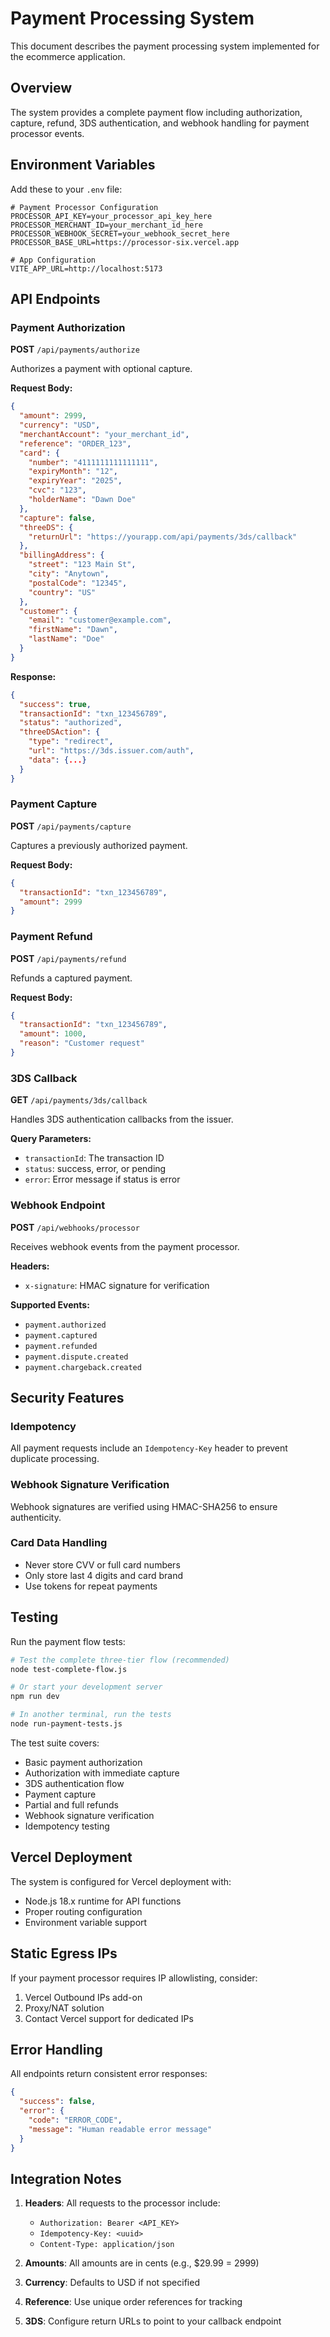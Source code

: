 # Payment Processing System

This document describes the payment processing system implemented for the ecommerce application.

## Overview

The system provides a complete payment flow including authorization, capture, refund, 3DS authentication, and webhook handling for payment processor events.

## Environment Variables

Add these to your `.env` file:

```env
# Payment Processor Configuration
PROCESSOR_API_KEY=your_processor_api_key_here
PROCESSOR_MERCHANT_ID=your_merchant_id_here
PROCESSOR_WEBHOOK_SECRET=your_webhook_secret_here
PROCESSOR_BASE_URL=https://processor-six.vercel.app

# App Configuration
VITE_APP_URL=http://localhost:5173
```

## API Endpoints

### Payment Authorization
**POST** `/api/payments/authorize`

Authorizes a payment with optional capture.

**Request Body:**
```json
{
  "amount": 2999,
  "currency": "USD",
  "merchantAccount": "your_merchant_id",
  "reference": "ORDER_123",
  "card": {
    "number": "4111111111111111",
    "expiryMonth": "12",
    "expiryYear": "2025",
    "cvc": "123",
    "holderName": "Dawn Doe"
  },
  "capture": false,
  "threeDS": {
    "returnUrl": "https://yourapp.com/api/payments/3ds/callback"
  },
  "billingAddress": {
    "street": "123 Main St",
    "city": "Anytown",
    "postalCode": "12345",
    "country": "US"
  },
  "customer": {
    "email": "customer@example.com",
    "firstName": "Dawn",
    "lastName": "Doe"
  }
}
```

**Response:**
```json
{
  "success": true,
  "transactionId": "txn_123456789",
  "status": "authorized",
  "threeDSAction": {
    "type": "redirect",
    "url": "https://3ds.issuer.com/auth",
    "data": {...}
  }
}
```

### Payment Capture
**POST** `/api/payments/capture`

Captures a previously authorized payment.

**Request Body:**
```json
{
  "transactionId": "txn_123456789",
  "amount": 2999
}
```

### Payment Refund
**POST** `/api/payments/refund`

Refunds a captured payment.

**Request Body:**
```json
{
  "transactionId": "txn_123456789",
  "amount": 1000,
  "reason": "Customer request"
}
```

### 3DS Callback
**GET** `/api/payments/3ds/callback`

Handles 3DS authentication callbacks from the issuer.

**Query Parameters:**
- `transactionId`: The transaction ID
- `status`: success, error, or pending
- `error`: Error message if status is error

### Webhook Endpoint
**POST** `/api/webhooks/processor`

Receives webhook events from the payment processor.

**Headers:**
- `x-signature`: HMAC signature for verification

**Supported Events:**
- `payment.authorized`
- `payment.captured`
- `payment.refunded`
- `payment.dispute.created`
- `payment.chargeback.created`

## Security Features

### Idempotency
All payment requests include an `Idempotency-Key` header to prevent duplicate processing.

### Webhook Signature Verification
Webhook signatures are verified using HMAC-SHA256 to ensure authenticity.

### Card Data Handling
- Never store CVV or full card numbers
- Only store last 4 digits and card brand
- Use tokens for repeat payments

## Testing

Run the payment flow tests:

```bash
# Test the complete three-tier flow (recommended)
node test-complete-flow.js

# Or start your development server
npm run dev

# In another terminal, run the tests
node run-payment-tests.js
```

The test suite covers:
- Basic payment authorization
- Authorization with immediate capture
- 3DS authentication flow
- Payment capture
- Partial and full refunds
- Webhook signature verification
- Idempotency testing

## Vercel Deployment

The system is configured for Vercel deployment with:
- Node.js 18.x runtime for API functions
- Proper routing configuration
- Environment variable support

## Static Egress IPs

If your payment processor requires IP allowlisting, consider:
1. Vercel Outbound IPs add-on
2. Proxy/NAT solution
3. Contact Vercel support for dedicated IPs

## Error Handling

All endpoints return consistent error responses:

```json
{
  "success": false,
  "error": {
    "code": "ERROR_CODE",
    "message": "Human readable error message"
  }
}
```

## Integration Notes

1. **Headers**: All requests to the processor include:
   - `Authorization: Bearer <API_KEY>`
   - `Idempotency-Key: <uuid>`
   - `Content-Type: application/json`

2. **Amounts**: All amounts are in cents (e.g., $29.99 = 2999)

3. **Currency**: Defaults to USD if not specified

4. **Reference**: Use unique order references for tracking

5. **3DS**: Configure return URLs to point to your callback endpoint
